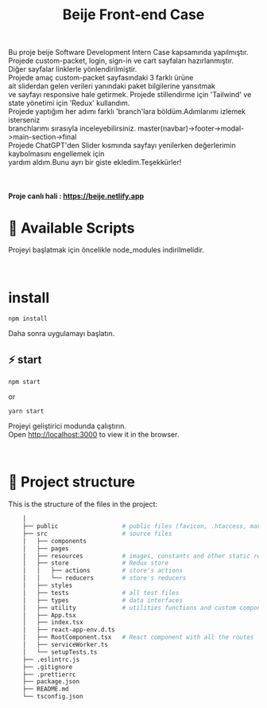 <h1 align="center">Beije Front-end Case</h1>

<br />

Bu proje beije Software Development Intern Case kapsamında yapılmıştır.\
Projede custom-packet, login, sign-in ve cart sayfaları hazırlanmıştır.\
Diğer sayfalar linklerle yönlendirilmiştir.\
Projede amaç custom-packet sayfasındaki 3 farklı ürüne\
ait sliderdan gelen verileri yanındaki paket bilgilerine yansıtmak\
ve sayfayı responsive hale getirmek.
Projede stillendirme için 'Tailwind' ve state yönetimi için 'Redux' kullandım.\
Projede yaptığım her adımı farklı 'branch'lara böldüm.Adımlarımı izlemek isterseniz\
branchlarımı sırasıyla inceleyebilirsiniz. master(navbar)->footer->modal->main-section->final\
Projede ChatGPT'den Slider kısmında sayfayı yenilerken değerlerimin kaybolmasını engellemek için\
yardım aldım.Bunu ayrı bir giste ekledim.Teşekkürler!

<br />

#### Proje canlı hali : https://beije.netlify.app

# 🚀 Available Scripts

Projeyi başlatmak için öncelikle node_modules indirilmelidir.

<br />

# install

```
npm install
```
Daha sonra uygulamayı başlatın.

## ⚡️ start

```
npm start
```

or

```
yarn start
```

Projeyi geliştirici modunda çalıştırın.\
Open [http://localhost:3000](http://localhost:3000) to view it in the browser.

<br />

# 🧬 Project structure

This is the structure of the files in the project:

```sh
    │
    ├── public                  # public files (favicon, .htaccess, manifest, ...)
    ├── src                     # source files
    │   ├── components
    │   ├── pages
    │   ├── resources           # images, constants and other static resources
    │   ├── store               # Redux store
    │   │   ├── actions         # store's actions
    │   │   └── reducers        # store's reducers
    │   ├── styles
    │   ├── tests               # all test files
    │   ├── types               # data interfaces
    │   ├── utility             # utilities functions and custom components
    │   ├── App.tsx
    │   ├── index.tsx
    │   ├── react-app-env.d.ts
    │   ├── RootComponent.tsx   # React component with all the routes
    │   ├── serviceWorker.ts
    │   └── setupTests.ts
    ├── .eslintrc.js
    ├── .gitignore
    ├── .prettierrc
    ├── package.json
    ├── README.md
    └── tsconfig.json
```


